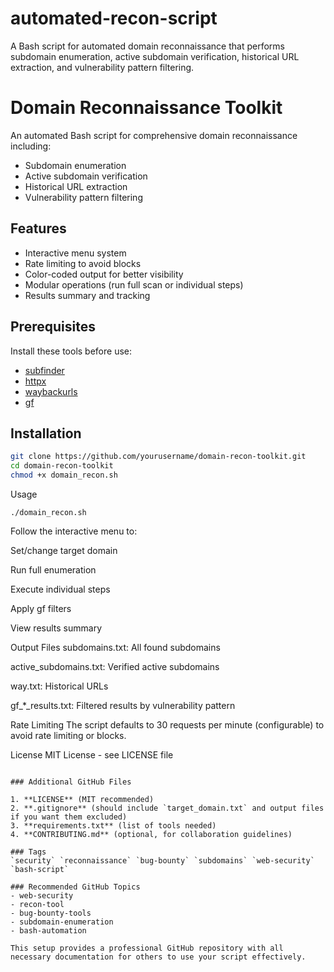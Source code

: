 # automated-recon-script
A Bash script for automated domain reconnaissance that performs subdomain enumeration, active subdomain verification, historical URL extraction, and vulnerability pattern filtering.
# Domain Reconnaissance Toolkit

An automated Bash script for comprehensive domain reconnaissance including:
- Subdomain enumeration
- Active subdomain verification
- Historical URL extraction
- Vulnerability pattern filtering

## Features
- Interactive menu system
- Rate limiting to avoid blocks
- Color-coded output for better visibility
- Modular operations (run full scan or individual steps)
- Results summary and tracking

## Prerequisites
Install these tools before use:
- [subfinder](https://github.com/projectdiscovery/subfinder)
- [httpx](https://github.com/projectdiscovery/httpx)
- [waybackurls](https://github.com/tomnomnom/waybackurls)
- [gf](https://github.com/tomnomnom/gf)

## Installation
```bash
git clone https://github.com/yourusername/domain-recon-toolkit.git
cd domain-recon-toolkit
chmod +x domain_recon.sh
```
Usage

```
./domain_recon.sh
```
Follow the interactive menu to:

Set/change target domain

Run full enumeration

Execute individual steps

Apply gf filters

View results summary

Output Files
subdomains.txt: All found subdomains

active_subdomains.txt: Verified active subdomains

way.txt: Historical URLs

gf_*_results.txt: Filtered results by vulnerability pattern

Rate Limiting
The script defaults to 30 requests per minute (configurable) to avoid rate limiting or blocks.

License
MIT License - see LICENSE file

```

### Additional GitHub Files

1. **LICENSE** (MIT recommended)
2. **.gitignore** (should include `target_domain.txt` and output files if you want them excluded)
3. **requirements.txt** (list of tools needed)
4. **CONTRIBUTING.md** (optional, for collaboration guidelines)

### Tags
`security` `reconnaissance` `bug-bounty` `subdomains` `web-security` `bash-script`

### Recommended GitHub Topics
- web-security
- recon-tool
- bug-bounty-tools
- subdomain-enumeration
- bash-automation

This setup provides a professional GitHub repository with all necessary documentation for others to use your script effectively.
```

